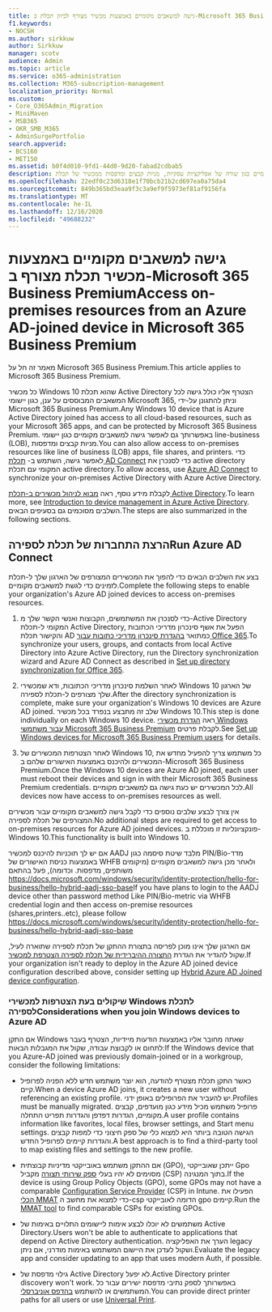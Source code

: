```yaml
---
title: גישה למשאבים מקומיים באמצעות מכשיר מצורף לכיוון תכלת ב-Microsoft 365 Business
f1.keywords:
- NOCSH
ms.author: sirkkuw
author: Sirkkuw
manager: scotv
audience: Admin
ms.topic: article
ms.service: o365-administration
ms.collection: M365-subscription-management
localization_priority: Normal
ms.custom:
- Core_O365Admin_Migration
- MiniMaven
- MSB365
- OKR_SMB_M365
- AdminSurgePortfolio
search.appverid:
- BCS160
- MET150
ms.assetid: b0f4d010-9fd1-44d0-9d20-fabad2cdbab5
description: למד כיצד לקבל גישה למשאבים מקומיים כגון שורה של אפליקציות עסקיות, מניות קבצים ומדפסות ממכשיר של תכלת Active Directory המצורף ל-Windows 10.
ms.openlocfilehash: 22edf0c23d6318e1f70bcb21b2cd697ea0a75da4
ms.sourcegitcommit: 849b365bd3eaa9f3c3a9ef9f5973ef81af9156fa
ms.translationtype: MT
ms.contentlocale: he-IL
ms.lasthandoff: 12/16/2020
ms.locfileid: "49688232"
---
```

# <a name="access-on-premises-resources-from-an-azure-ad-joined-device-in-microsoft-365-business-premium"></a><span data-ttu-id="52080-103">גישה למשאבים מקומיים באמצעות מכשיר תכלת מצורף ב-Microsoft 365 Business Premium</span><span class="sxs-lookup"><span data-stu-id="52080-103">Access on-premises resources from an Azure AD-joined device in Microsoft 365 Business Premium</span></span>

<span data-ttu-id="52080-104">מאמר זה חל על Microsoft 365 Business Premium.</span><span class="sxs-lookup"><span data-stu-id="52080-104">This article applies to Microsoft 365 Business Premium.</span></span>

<span data-ttu-id="52080-105">כל מכשיר Windows 10 שהוא תכלת Active Directory הצטרף אליו כולל גישה לכל המשאבים המבוססים על ענן, כגון יישומי Microsoft 365, וניתן להתגונן על-ידי Microsoft 365 Business Premium.</span><span class="sxs-lookup"><span data-stu-id="52080-105">Any Windows 10 device that is Azure Active Directory joined has access to all cloud-based resources, such as your Microsoft 365 apps, and can be protected by Microsoft 365 Business Premium.</span></span> <span data-ttu-id="52080-106">באפשרותך גם לאפשר גישה למשאבים מקומיים כגון יישומי line-business (LOB), מניות קבצים ומדפסות.</span><span class="sxs-lookup"><span data-stu-id="52080-106">You can also allow access to on-premises resources like line of business (LOB) apps, file shares, and printers.</span></span> <span data-ttu-id="52080-107">כדי לאפשר גישה, השתמש ב- [תכלת AD Connect](https://docs.microsoft.com/azure/active-directory/connect/active-directory-aadconnect) כדי לסנכרן את active directory המקומי עם תכלת active directory.</span><span class="sxs-lookup"><span data-stu-id="52080-107">To allow access, use [Azure AD Connect](https://docs.microsoft.com/azure/active-directory/connect/active-directory-aadconnect) to synchronize your on-premises Active Directory with Azure Active Directory.</span></span> 

<span data-ttu-id="52080-108">לקבלת מידע נוסף, ראה [מבוא לניהול מכשירים ב-תכלת Active Directory](https://docs.microsoft.com/azure/active-directory/device-management-introduction).</span><span class="sxs-lookup"><span data-stu-id="52080-108">To learn more, see [Introduction to device management in Azure Active Directory](https://docs.microsoft.com/azure/active-directory/device-management-introduction).</span></span>
<span data-ttu-id="52080-109">השלבים מסוכמים גם בסעיפים הבאים.</span><span class="sxs-lookup"><span data-stu-id="52080-109">The steps are also summarized in the following sections.</span></span>
 
## <a name="run-azure-ad-connect"></a><span data-ttu-id="52080-110">הרצת התחברות של תכלת לספירה</span><span class="sxs-lookup"><span data-stu-id="52080-110">Run Azure AD Connect</span></span>

<span data-ttu-id="52080-111">בצע את השלבים הבאים כדי להפוך את המכשירים המצורפים של הארגון שלך ל-תכלת לזמינים כדי לגשת למשאבים מקומיים.</span><span class="sxs-lookup"><span data-stu-id="52080-111">Complete the following steps to enable your organization's Azure AD joined devices to access on-premises resources.</span></span>
  
1. <span data-ttu-id="52080-112">כדי לסנכרן את המשתמשים, הקבוצות ואנשי הקשר שלך מ-Active Directory המקומי ל-תכלת Active Directory, הפעל את אשף סינכרון מדריכי הכתובות והקישור תכלת AD כמתואר [בהגדרת סינכרון מדריכי כתובות עבור Office 365](https://docs.microsoft.com/microsoft-365/enterprise/set-up-directory-synchronization).</span><span class="sxs-lookup"><span data-stu-id="52080-112">To synchronize your users, groups, and contacts from local Active Directory into Azure Active Directory, run the Directory synchronization wizard and Azure AD Connect as described in [Set up directory synchronization for Office 365](https://docs.microsoft.com/microsoft-365/enterprise/set-up-directory-synchronization).</span></span>
    
2. <span data-ttu-id="52080-113">לאחר השלמת סינכרון מדריכי הכתובות, ודא שמכשירי Windows 10 של הארגון שלך מצורפים ל-תכלת לספירה.</span><span class="sxs-lookup"><span data-stu-id="52080-113">After the directory synchronization is complete, make sure your organization's Windows 10 devices are Azure AD joined.</span></span> <span data-ttu-id="52080-114">שלב זה מתבצע בנפרד בכל מכשיר Windows 10.</span><span class="sxs-lookup"><span data-stu-id="52080-114">This step is done individually on each Windows 10 device.</span></span> <span data-ttu-id="52080-115">ראה [הגדרת מכשירי Windows עבור משתמשי Microsoft 365 Business Premium](set-up-windows-devices.md) לקבלת פרטים.</span><span class="sxs-lookup"><span data-stu-id="52080-115">See [Set up Windows devices for Microsoft 365 Business Premium users](set-up-windows-devices.md) for details.</span></span> 
    
3. <span data-ttu-id="52080-116">לאחר הצטרפות המכשירים של Windows 10, כל משתמש צריך להפעיל מחדש את המכשירים ולהיכנס באמצעות האישורים שלהם ב-Microsoft 365 Business Premium.</span><span class="sxs-lookup"><span data-stu-id="52080-116">Once the Windows 10 devices are Azure AD joined, each user must reboot their devices and sign in with their Microsoft 365 Business Premium credentials.</span></span> <span data-ttu-id="52080-117">לכל המכשירים יש כעת גישה גם למשאבים מקומיים.</span><span class="sxs-lookup"><span data-stu-id="52080-117">All devices now have access to on-premises resources as well.</span></span>
    
<span data-ttu-id="52080-118">אין צורך לבצע שלבים נוספים כדי לקבל גישה למשאבים מקומיים עבור מכשירים המצורפים של תכלת לספירה.</span><span class="sxs-lookup"><span data-stu-id="52080-118">No additional steps are required to get access to on-premises resources for Azure AD joined devices.</span></span> <span data-ttu-id="52080-119">פונקציונליות זו מוכללת ב-Windows 10.</span><span class="sxs-lookup"><span data-stu-id="52080-119">This functionality is built into Windows 10.</span></span> 

<span data-ttu-id="52080-120">אם יש לך תוכניות להיכנס למכשיר AADJ מלבד שיטת סיסמה כגון PIN/Bio-מדד באמצעות כניסת האישורים של WHFB ולאחר מכן גישה למשאבים מקומיים (מיקומים משותפים, מדפסות. וכדומה), פעל בהתאם https://docs.microsoft.com/windows/security/identity-protection/hello-for-business/hello-hybrid-aadj-sso-base</span><span class="sxs-lookup"><span data-stu-id="52080-120">If you have plans to login to the AADJ device other than password method Like PIN/Bio-metric via WHFB credential login and then access on-premise resources (shares,printers..etc), please follow https://docs.microsoft.com/windows/security/identity-protection/hello-for-business/hello-hybrid-aadj-sso-base</span></span>
  
<span data-ttu-id="52080-121">אם הארגון שלך אינו מוכן לפריסה בתצורת ההתקן של תכלת לספירה שתוארה לעיל, שקול להגדיר את הגדרת [התצורה ההיברידית של תכלת לספירה הצטרפת למכשיר](manage-windows-devices.md).</span><span class="sxs-lookup"><span data-stu-id="52080-121">If your organization isn't ready to deploy in the Azure AD joined device configuration described above, consider setting up [Hybrid Azure AD Joined device configuration](manage-windows-devices.md).</span></span>
  
### <a name="considerations-when-you-join-windows-devices-to-azure-ad"></a><span data-ttu-id="52080-122">שיקולים בעת הצטרפות למכשירי Windows לתכלת לספירה</span><span class="sxs-lookup"><span data-stu-id="52080-122">Considerations when you join Windows devices to Azure AD</span></span>

<span data-ttu-id="52080-123">אם התקן Windows שאתה מחובר אליו באמצעות הודעות מיידיות, הצטרף בעבר לתחום או לקבוצת עבודה, שקול את המגבלות הבאות:</span><span class="sxs-lookup"><span data-stu-id="52080-123">If the Windows device that you Azure-AD joined was previously domain-joined or in a workgroup, consider the following limitations:</span></span>
  
- <span data-ttu-id="52080-124">כאשר התקן תכלת מצטרף להודעה, הוא יוצר משתמש חדש ללא הפניה לפרופיל קיים.</span><span class="sxs-lookup"><span data-stu-id="52080-124">When a device Azure AD joins, it creates a new user without referencing an existing profile.</span></span> <span data-ttu-id="52080-125">יש להעביר את הפרופילים באופן ידני.</span><span class="sxs-lookup"><span data-stu-id="52080-125">Profiles must be manually migrated.</span></span> <span data-ttu-id="52080-126">פרופיל משתמש מכיל מידע כגון מועדפים, קבצים מקומיים, הגדרות דפדפן והגדרות תפריט התחלה.</span><span class="sxs-lookup"><span data-stu-id="52080-126">A user profile contains information like favorites, local files, browser settings, and Start menu settings.</span></span> <span data-ttu-id="52080-127">הגישה הטובה ביותר היא למצוא כלי של ספק חיצוני כדי למפות קבצים והגדרות קיימים לפרופיל החדש.</span><span class="sxs-lookup"><span data-stu-id="52080-127">A best approach is to find a third-party tool to map existing files and settings to the new profile.</span></span>

- <span data-ttu-id="52080-128">אם ההתקן משתמש באובייקטי מדיניות קבוצתית (GPO), ייתכן שאובייקטי Gpo מסוימים לא יהיו בעלי [ספק שירותי תצורה](https://docs.microsoft.com/windows/configuration/provisioning-packages/how-it-pros-can-use-configuration-service-providers) מקביל (CSP) בתוך המנגינה.</span><span class="sxs-lookup"><span data-stu-id="52080-128">If the device is using Group Policy Objects (GPO), some GPOs may not have a comparable [Configuration Service Provider](https://docs.microsoft.com/windows/configuration/provisioning-packages/how-it-pros-can-use-configuration-service-providers) (CSP) in Intune.</span></span> <span data-ttu-id="52080-129">הפעילו את [הכלי MMAT](https://www.microsoft.com/download/details.aspx?id=45520) כדי למצוא את מחשב ה-csp הדומה לאובייקטי gpo קיימים.</span><span class="sxs-lookup"><span data-stu-id="52080-129">Run the [MMAT tool](https://www.microsoft.com/download/details.aspx?id=45520) to find comparable CSPs for existing GPOs.</span></span>

- <span data-ttu-id="52080-130">משתמשים לא יוכלו לבצע אימות ליישומים התלויים באימות של Active Directory.</span><span class="sxs-lookup"><span data-stu-id="52080-130">Users won't be able to authenticate to applications that depend on Active Directory authentication.</span></span> <span data-ttu-id="52080-131">הערך את האפליקציה legacy ושקול לעדכן את היישום המשתמש באימות מודרני, אם ניתן.</span><span class="sxs-lookup"><span data-stu-id="52080-131">Evaluate the legacy app and consider updating to an app that uses modern Auth, if possible.</span></span>

- <span data-ttu-id="52080-132">גילוי מדפסת של Active Directory לא יפעל.</span><span class="sxs-lookup"><span data-stu-id="52080-132">Active Directory printer discovery won't work.</span></span> <span data-ttu-id="52080-133">באפשרותך לספק נתיבי מדפסת ישירים עבור כל המשתמשים או להשתמש [בהדפס אוניברסלי](https://aka.ms/UPDocs).</span><span class="sxs-lookup"><span data-stu-id="52080-133">You can provide direct printer paths for all users or use [Universal Print](https://aka.ms/UPDocs).</span></span>
